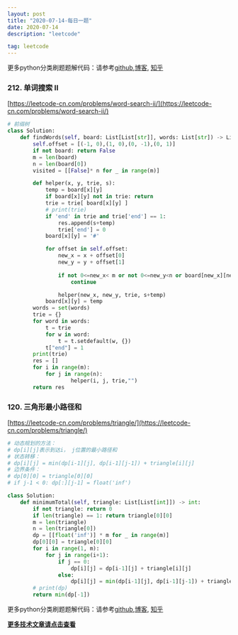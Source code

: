 ```yaml
---
layout: post
title: "2020-07-14-每日一题"
date: 2020-07-14
description: "leetcode"

tag: leetcode 
--- 
```


更多python分类刷题题解代码：请参考[github](https://github.com/lxztju/leetcode-python),[博客](https://lxztju.github.io/tags/), [知乎](https://zhuanlan.zhihu.com/c_1218480100364447744)

### 212. 单词搜索 II

[https://leetcode-cn.com/problems/word-search-ii/](https://leetcode-cn.com/problems/word-search-ii/)

```python
# 前缀树
class Solution:
    def findWords(self, board: List[List[str]], words: List[str]) -> List[str]:
        self.offset = [(-1, 0),(1, 0),(0, -1),(0, 1)]
        if not board: return False
        m = len(board)
        n = len(board[0])
        visited = [[False]* n for _ in range(m)]

        def helper(x, y, trie, s):
            temp = board[x][y]
            if board[x][y] not in trie: return 
            trie = trie[ board[x][y] ]
            # print(trie)
            if 'end' in trie and trie['end'] == 1:
                res.append(s+temp)
                trie['end'] = 0
            board[x][y] = '#'

            for offset in self.offset:
                new_x = x + offset[0]
                new_y = y + offset[1]
                
                if not 0<=new_x< m or not 0<=new_y<n or board[new_x][new_y] == '#':
                    continue

                helper(new_x, new_y, trie, s+temp)
            board[x][y] = temp
        words = set(words)
        trie = {}
        for word in words:
            t = trie
            for w in word:
                t = t.setdefault(w, {})
            t["end"] = 1
        print(trie)
        res = []
        for i in range(m):
            for j in range(n):
                    helper(i, j, trie,"")
        return res
```



### 120. 三角形最小路径和

[https://leetcode-cn.com/problems/triangle/](https://leetcode-cn.com/problems/triangle/)

```python
# 动态规划的方法：
# dp[i][j]表示到达i， j位置的最小路径和
# 状态转移：
# dp[i][j] = min(dp[i-1][j], dp[i-1][j-1]) + triangle[i][j]
# 边界条件：
# dp[0][0] = triangle[0][0]
# if j-1 < 0: dp[:][j-1] = float('inf')

class Solution:
    def minimumTotal(self, triangle: List[List[int]]) -> int:
        if not triangle: return 0
        if len(triangle) == 1: return triangle[0][0]
        m = len(triangle)
        n = len(triangle[0])
        dp = [[float('inf')] * m for _ in range(m)]
        dp[0][0] = triangle[0][0]
        for i in range(1, m):
            for j in range(i+1):
                if j == 0:
                    dp[i][j] = dp[i-1][j] + triangle[i][j]
                else:
                    dp[i][j] = min(dp[i-1][j], dp[i-1][j-1]) + triangle[i][j]
        # print(dp)
        return min(dp[-1])
```




更多python分类刷题题解代码：请参考[github](https://github.com/lxztju/leetcode-python),[博客](https://lxztju.github.io/tags/), [知乎](https://zhuanlan.zhihu.com/c_1218480100364447744)


**[更多技术文章请点击查看](https://lxztju.github.io/tags/)**